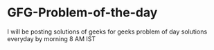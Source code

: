 # GFG-Problem-of-the-day
I will be posting solutions of geeks for geeks problem of day solutions everyday by morning 8 AM IST
